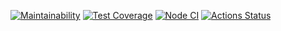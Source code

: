 [![Maintainability](https://api.codeclimate.com/v1/badges/2ab3244b72a1f9daf375/maintainability)](https://codeclimate.com/github/FreshinS/frontend-project-46/maintainability) [![Test Coverage](https://api.codeclimate.com/v1/badges/2ab3244b72a1f9daf375/test_coverage)](https://codeclimate.com/github/FreshinS/frontend-project-46/test_coverage) [![Node CI](https://github.com/FreshinS/frontend-project-46/actions/workflows/main.yml/badge.svg)](https://github.com/FreshinS/frontend-project-46/actions/workflows/main.yml) [![Actions Status](https://github.com/FreshinS/frontend-project-46/actions/workflows/hexlet-check.yml/badge.svg)](https://github.com/FreshinS/frontend-project-46/actions)
